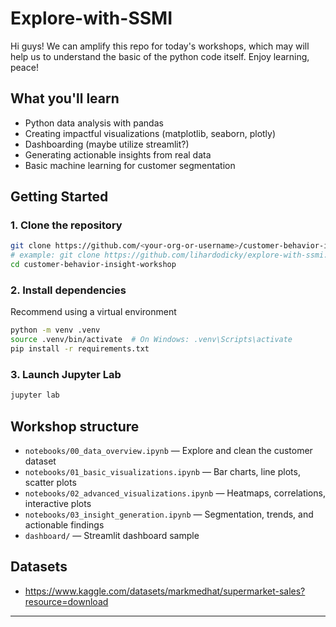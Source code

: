 # Explore-with-SSMI
Hi guys! We can amplify this repo for today's workshops, which may will help us to understand the basic of the python code itself. Enjoy learning, peace!

## What you'll learn
- Python data analysis with pandas
- Creating impactful visualizations (matplotlib, seaborn, plotly)
- Dashboarding (maybe utilize streamlit?)
- Generating actionable insights from real data
- Basic machine learning for customer segmentation

## Getting Started

### 1. Clone the repository
```bash
git clone https://github.com/<your-org-or-username>/customer-behavior-insight-workshop.git
# example: git clone https://github.com/lihardodicky/explore-with-ssmi.git
cd customer-behavior-insight-workshop
```

### 2. Install dependencies
Recommend using a virtual environment

```bash
python -m venv .venv
source .venv/bin/activate  # On Windows: .venv\Scripts\activate
pip install -r requirements.txt
```

### 3. Launch Jupyter Lab
```bash
jupyter lab
```

## Workshop structure

- `notebooks/00_data_overview.ipynb` — Explore and clean the customer dataset
- `notebooks/01_basic_visualizations.ipynb` — Bar charts, line plots, scatter plots
- `notebooks/02_advanced_visualizations.ipynb` — Heatmaps, correlations, interactive plots
- `notebooks/03_insight_generation.ipynb` — Segmentation, trends, and actionable findings
- `dashboard/` — Streamlit dashboard sample

## Datasets

- https://www.kaggle.com/datasets/markmedhat/supermarket-sales?resource=download

---
